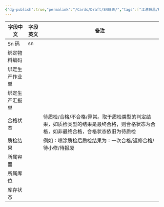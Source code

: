 ```yaml
---
{"dg-publish":true,"permalink":"/Cards/Draft/SN码表/","tags":["江淮毅昌/蝶创I-MES/MES"]}
---
```



| **字段中文** | **字段英文** | **备注**                                                             |
| -------- | -------- | ------------------------------------------------------------------ |
| Sn 码     | sn       |                                                                    |
| 绑定物料编码   |          |                                                                    |
| 绑定生产作业单  |          |                                                                    |
| 绑定生产汇报单  |          |                                                                    |
| 合格状态     |          | 待质检/合格/不合格/异常。取于质检类型的判定结果，如质检类型的结果是最终合格，则合格状态为合格，如非最终合格，合格状态依旧为待质检 |
| 质检结果     |          | 例如：喷涂质检后质检结果为：一次合格/返修合格/待小修/待报废                                    |
| 所属容器     |          |                                                                    |
| 所属库位     |          |                                                                    |
| 库存状态     |          |                                                                    |
